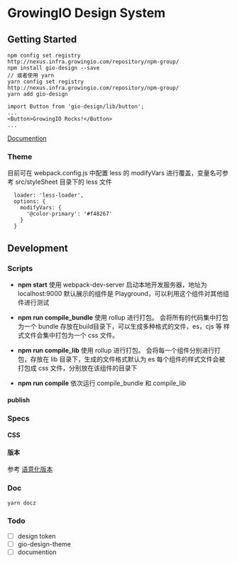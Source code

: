 # GrowingIO Design System

## Getting Started

```
npm config set registry http://nexus.infra.growingio.com/repository/npm-group/
npm install gio-design --save
// 或者使用 yarn
yarn config set registry http://nexus.infra.growingio.com/repository/npm-group/
yarn add gio-design
```

```
import Button from 'gio-design/lib/button';
...
<Button>GrowingIO Rocks!</Button>
...
```

[Documention](http://growingio.design)

### Theme


目前可在 webpack.config.js 中配置 less 的 modifyVars 进行覆盖，变量名可参考 src/styleSheet 目录下的 less 文件
```
  loader: 'less-loader',
  options: {
    modifyVars: {
      '@color-primary': '#f48267'
    }
  }
```

## Development

### Scripts

- **npm start**
使用 webpack-dev-server 启动本地开发服务器，地址为 localhost:9000
默认展示的组件是 Playground，可以利用这个组件对其他组件进行测试

- **npm run compile_bundle**
使用 rollup 进行打包。
会将所有的代码集中打包为一个 bundle 存放在build目录下，可以生成多种格式的文件，es，cjs 等
样式文件会集中打包为一个 css 文件。

- **npm run compile_lib**
使用 rollup 进行打包。
会将每一个组件分别进行打包，存放在 lib 目录下，生成的文件格式默认为 es
每个组件的样式文件会被打包成 css 文件，分别放在该组件的目录下

- **npm run compile**
依次运行 compile_bundle 和 compile_lib

#### publish


### Specs

#### CSS
#### 版本
参考 [语意化版本](https://semver.org/lang/zh-CN/)

### Doc

```
yarn docz
```

### Todo
- [ ] design token
- [ ] gio-design-theme
- [ ] documention